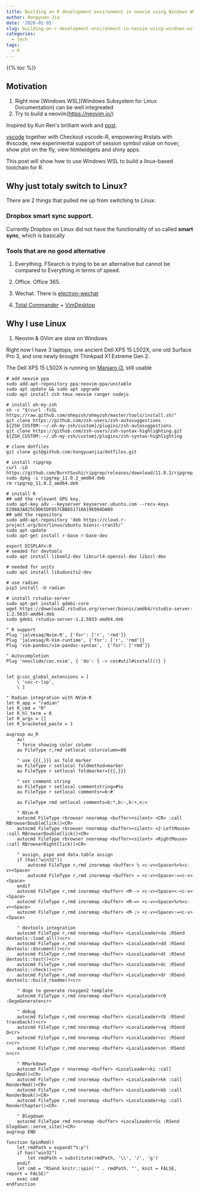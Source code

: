 ```yaml
---
title: Building an R development environment in neovim using Windows WSL
author: Hongyuan Jia
date: '2020-01-05'
slug: building-an-r-development-environment-in-neovim-using-windows-wsl
categories:
  - tech
tags:
  - R
---
```


{{% toc %}}

## Motivation

1. Right now [Windows WSL](Windows Subsystem for Linux Documentation) can be well integreated
2. Try to build a neovim(https://neovim.io/)

Inspired by Kun Ren's brilliant work and
[post](https://renkun.me/2019/12/26/writing-r-in-vscode-interacting-with-an-r-session/).

[vscode](https://code.visualstudio.com/) together with Checkout vscode-R,
empowering #rstats with #vscode, new experimental support of session symbol
value on hover, show plot on the fly, view htmlwidgets and shiny apps.

This post will show how to use Windows WSL to build a linux-based toolchain for
R.

## Why just totaly switch to Linux?

There are 2 things that pulled me up from switching to Linux:

### Dropbox smart sync support.

Currently Dropbox on Linux did not have the functionality of so called **smart sync**, which is basically

### Tools that are no good alternative

1. Everything. FSearch is trying to be an alternative but cannot be compared to
   Everything in terms of speed.

2. Office. Office 365.

3. Wechat. There is [electron-wechat](https://github.com/eNkru/freechat)

4. [Total Commander](https://www.ghisler.com) + [VimDesktop](https://github.com/goreliu/vimdesktop)


## Why I use Linux

1. Neovim & GVim are slow on Windows

Right now I have 3 laptops, one ancient Dell XPS 15 L502X, one old Surface Pro
3, and one newly brought Thinkpad X1 Extreme Gen 2.

The Dell XPS 15 L502X is running on [Manjaro
i3](https://manjaro.org/download/community/i3/), still usable


```shell
# add neovim ppa
sudo add-apt-repository ppa:neovim-ppa/unstable
sudo apt update && sudo apt upgrade
sudo apt install zsh tmux neovim ranger nodejs
```

```shell
# install oh-my-zsh
sh -c "$(curl -fsSL https://raw.github.com/ohmyzsh/ohmyzsh/master/tools/install.sh)"
git clone https://github.com/zsh-users/zsh-autosuggestions ${ZSH_CUSTOM:-~/.oh-my-zsh/custom}/plugins/zsh-autosuggestions
git clone https://github.com/zsh-users/zsh-syntax-highlighting.git ${ZSH_CUSTOM:-~/.oh-my-zsh/custom}/plugins/zsh-syntax-highlighting

# clone dotfiles
git clone git@github.com:hongyuanjia/dotfiles.git

# install ripgrep
curl -LO https://github.com/BurntSushi/ripgrep/releases/download/11.0.2/ripgrep_11.0.2_amd64.deb
sudo dpkg -i ripgrep_11.0.2_amd64.deb
rm ripgrep_11.0.2_amd64.deb
```

```shell
# install R
## add the relevant GPG key.
sudo apt-key adv --keyserver keyserver.ubuntu.com --recv-keys E298A3A825C0D65DFD57CBB651716619E084DAB9
## add the repository
sudo add-apt-repository 'deb https://cloud.r-project.org/bin/linux/ubuntu bionic-cran35/'
sudo apt update
sudo apt-get install r-base r-base-dev
```

```shell
export DISPLAY=:0
# needed for devtools
sudo apt install libxml2-dev libcurl4-openssl-dev libssl-dev

# needed for units
sudo apt install libudunits2-dev

# use radian
pip3 install -U radian

# install rstudio-server
sudo apt-get install gdebi-core
wget https://download2.rstudio.org/server/bionic/amd64/rstudio-server-1.2.5033-amd64.deb
sudo gdebi rstudio-server-1.2.5033-amd64.deb
```

```vim
" R support
Plug 'jalvesaq/Nvim-R', {'for': ['r', 'rmd']}
Plug 'jalvesaq/R-Vim-runtime', {'for': ['r', 'rmd']}
Plug 'vim-pandoc/vim-pandoc-syntax',  {'for': ['rmd']}

" Autocompletion
Plug 'neoclide/coc.nvim', { 'do': { -> coc#util#install()} }


```

```vim
let g:coc_global_extensions = [
    \ 'coc-r-lsp',
    \ ]
```

```vim
" Radian integration with NVim-R
let R_app = "radian"
let R_cmd = "R"
let R_hl_term = 0
let R_args = []
let R_bracketed_paste = 1
```

```vim
augroup au_R
    au!
    " force showing color column
    au FileType r,rmd setlocal colorcolumn=80

    " use {{{,}}} as fold marker
    au FileType r setlocal foldmethod=marker
    au FileType r setlocal foldmarker={{{,}}}

    " set comment string
    au FileType r setlocal commentstring=#%s
    au FileType r setlocal comments+=b:#'

    au FileType rmd setlocal comments=b:*,b:-,b:+,n:>

    " NVim-R
    autocmd FileType rbrowser nnoremap <buffer><silent> <CR> :call RBrowserDoubleClick()<CR>
    autocmd FileType rbrowser nnoremap <buffer><silent> <2-LeftMouse> :call RBrowserDoubleClick()<CR>
    autocmd FileType rbrowser nnoremap <buffer><silent> <RightMouse> :call RBrowserRightClick()<CR>

    " assign, pipe and data.table assign
    if (has("win32"))
        autocmd FileType r,rmd inoremap <buffer> ½ <c-v><Space>%>%<c-v><Space>
        autocmd FileType r,rmd inoremap <buffer> » <c-v><Space>:=<c-v><Space>
    endif
    autocmd FileType r,rmd inoremap <buffer> <M--> <c-v><Space><-<c-v><Space>
    autocmd FileType r,rmd inoremap <buffer> <M-=> <c-v><Space>%>%<c-v><Space>
    autocmd FileType r,rmd inoremap <buffer> <M-;> <c-v><Space>:=<c-v><Space>

    " devtools integration
    autocmd FileType r,rmd nnoremap <buffer> <LocalLeader>da :RSend devtools::load_all()<cr>
    autocmd FileType r,rmd nnoremap <buffer> <LocalLeader>dd :RSend devtools::document()<cr>
    autocmd FileType r,rmd nnoremap <buffer> <LocalLeader>dt :RSend devtools::test()<cr>
    autocmd FileType r,rmd nnoremap <buffer> <LocalLeader>dc :RSend devtools::check()<cr>
    autocmd FileType r,rmd nnoremap <buffer> <LocalLeader>dr :RSend devtools::build_readme()<cr>

    " doge to generate roxygen2 template
    autocmd FileType r,rmd nnoremap <buffer> <LocalLeader>rO :DogeGenerate<cr>

    " debug
    autocmd FileType r,rmd nnoremap <buffer> <LocalLeader>tb :RSend traceback()<cr>
    autocmd FileType r,rmd nnoremap <buffer> <LocalLeader>sq :RSend Q<cr>
    autocmd FileType r,rmd nnoremap <buffer> <LocalLeader>sc :RSend c<cr>
    autocmd FileType r,rmd nnoremap <buffer> <LocalLeader>sn :RSend n<cr>

    " RMarkdown
    autocmd FileType r nnoremap <buffer> <LocalLeader>ki :call SpinRmd()<CR>
    autocmd FileType r,rmd nnoremap <buffer> <LocalLeader>kk :call RenderRmd()<CR>
    autocmd FileType r,rmd nnoremap <buffer> <LocalLeader>kb :call RenderBook()<CR>
    autocmd FileType r,rmd nnoremap <buffer> <LocalLeader>kp :call RenderChapter()<CR>

    " Blogdown
    autocmd FileType rmd nnoremap <buffer> <LocalLeader>Ss :RSend blogdown::serve_site()<CR>
augroup END
```

```vim
function SpinRmd()
    let rmdPath = expand("%:p")
    if has("win32")
        let rmdPath = substitute(rmdPath, '\\', '/', 'g')
    endif
    let cmd = "RSend knitr::spin('" . rmdPath. "', knit = FALSE, report = FALSE)"
    exec cmd
endfunction
```
